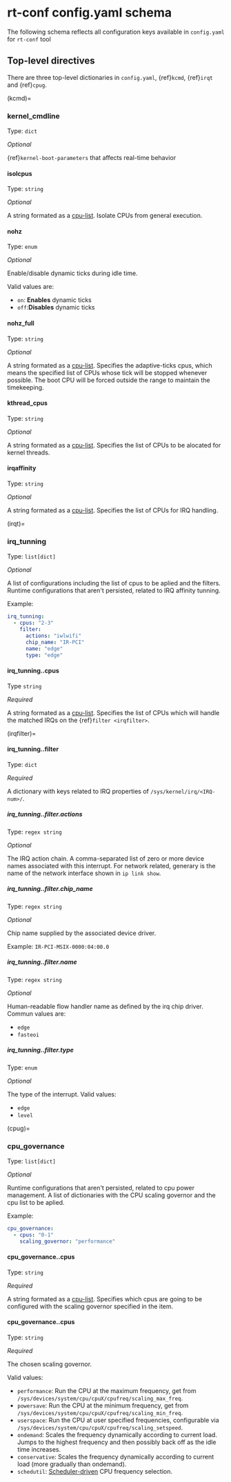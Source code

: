 # rt-conf config.yaml schema

The following schema reflects all configuration keys available in `config.yaml` for `rt-conf` tool

## Top-level directives

There are three top-level dictionaries in `config.yaml`, {ref}`kcmd`, {ref}`irqt` and {ref}`cpug`.

(kcmd)=
### kernel_cmdline

Type: `dict`

_Optional_

{ref}`kernel-boot-parameters` that affects real-time behavior


#### isolcpus

Type: `string`

_Optional_

A string formated as a [cpu-list](https://www.kernel.org/doc/html/v5.15/admin-guide/kernel-parameters.html#cpu-lists).
Isolate CPUs from general execution.

#### nohz 

Type: `enum`

_Optional_

Enable/disable dynamic ticks during idle time.

Valid values are:
  * `on`: **Enables** dynamic ticks
  * `off`:**Disables** dynamic ticks

#### nohz_full

Type: `string`

_Optional_

A string formated as a [cpu-list](https://www.kernel.org/doc/html/v5.15/admin-guide/kernel-parameters.html#cpu-lists).
Specifies the adaptive-ticks cpus, which means the specified list of CPUs whose tick will be stopped whenever possible.
The boot CPU will be forced outside the range to maintain the timekeeping.

#### kthread_cpus

Type: `string`

_Optional_

A string formated as a [cpu-list](https://www.kernel.org/doc/html/v5.15/admin-guide/kernel-parameters.html#cpu-lists).
Specifies the list of CPUs to be alocated for kernel threads.

#### irqaffinity

Type: `string`

_Optional_

A string formated as a [cpu-list](https://www.kernel.org/doc/html/v5.15/admin-guide/kernel-parameters.html#cpu-lists).
Specifies the list of CPUs for IRQ handling.

(irqt)=
### irq_tunning 

Type: `list[dict]`

_Optional_

A list of configurations including the list of cpus to be aplied and the filters.
Runtime configurations that aren't persisted, related to IRQ affinity tunning.

Example:

```yaml
irq_tunning:
  - cpus: "2-3"
    filter:
      actions: "iwlwifi"
      chip_name: "IR-PCI"
      name: "edge"
      type: "edge"
```

#### irq_tunning.<list item>.cpus

Type `string`

_Required_

A string formated as a [cpu-list](https://www.kernel.org/doc/html/v5.15/admin-guide/kernel-parameters.html#cpu-lists).
Specifies the list of CPUs which will handle the matched IRQs on the {ref}`filter <irqfilter>`.

(irqfilter)=
#### irq_tunning.<list item>.filter
Type: `dict`

_Required_

A dictionary with keys related to IRQ properties of `/sys/kernel/irq/<IRQ-num>/`.

##### irq_tunning.<list item>.filter.actions
Type: `regex string`

_Optional_

The IRQ action chain. A comma-separated list of zero or more device names associated with this interrupt.
For network related, generary is the name of the network interface shown in `ip link show`. 

##### irq_tunning.<list item>.filter.chip_name
Type: `regex string`

_Optional_

Chip name supplied by the associated device driver.

Example: `IR-PCI-MSIX-0000:04:00.0`

##### irq_tunning.<list item>.filter.name
Type: `regex string`

_Optional_

Human-readable flow handler name as defined by the irq chip driver.
Commun values are:
  * `edge`
  * `fasteoi`

##### irq_tunning.<list item>.filter.type
Type: `enum`

_Optional_

The type of the interrupt.
Valid values:
  * `edge`
  * `level` 

(cpug)=
### cpu_governance

Type: `list[dict]`

_Optional_

Runtime configurations that aren't persisted, related to cpu power management.
A list of dictionaries with the CPU scaling governor and the cpu list to be aplied.

Example:

```yaml
cpu_governance: 
  - cpus: "0-1"
    scaling_governor: "performance"
```

#### cpu_governance.<list item>.cpus

Type: `string`

_Required_

A string formated as a [cpu-list](https://www.kernel.org/doc/html/v5.15/admin-guide/kernel-parameters.html#cpu-lists).
Specifies which cpus are going to be configured with the scaling governor specified in the item.


#### cpu_governance.<list item>.cpus

Type: `string`

_Required_

The chosen scaling governor.

Valid values:
  * `performance`: Run the CPU at the maximum frequency, get from `/sys/devices/system/cpu/cpuX/cpufreq/scaling_max_freq`.
  * `powersave`: Run the CPU at the minimum frequency, get from `/sys/devices/system/cpu/cpuX/cpufreq/scaling_min_freq`. 
  * `userspace`: Run the CPU at user specified frequencies, configurable via `/sys/devices/system/cpu/cpuX/cpufreq/scaling_setspeed`. 
  * `ondemand`: Scales the frequency dynamically according to current load. Jumps to the highest frequency and then possibly back off as the idle time increases.
  * `conservative`: Scales the frequency dynamically according to current load (more gradually than ondemand).
  * `schedutil`: [Scheduler-driven](https://lwn.net/Articles/682391/) CPU frequency selection.

